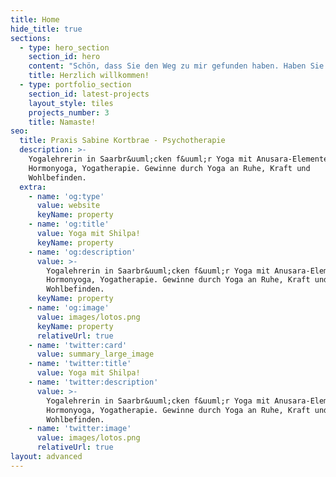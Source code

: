 ```yaml
---
title: Home
hide_title: true
sections:
  - type: hero_section
    section_id: hero
    content: "Schön, dass Sie den Weg zu mir gefunden haben. Haben Sie das Gefühl, einer Herausforderung nicht gewachsen zu sein und denken Sie deshalb über professionelle Hilfe bzw. eine Therapie nach?\_Vielleicht kann ich Ihnen helfen.\n\nIn schwierigen persönlichen und sozialen Lebenssituationen geraten wir manchmal an unsere Grenzen und wissen alleine nicht weiter. Ich sehe meine Aufgabe darin, Sie in einer solchen Lebensphase fundiert zu unterstützen und gemeinsam mit Ihnen konkrete und nachhaltige Lösungen für Ihre Situation zu erarbeiten. Denn nicht immer liegt bei persönlichen Problemen oder sozialen Schwierigkeiten eine behandlungsbedürftige Erkrankung vor. Hin und wieder braucht es einfach nur einen objektiven Gesprächspartner, um alternative Denkansätze und neue Handlungsmuster zu erarbeiten. Ich würde Sie gerne kennen lernen, um mit Ihnen Ihre Fragen und Sorgen zu beraten und Sie auf einem neuen Weg zu unterstützen.\n"
    title: Herzlich willkommen!
  - type: portfolio_section
    section_id: latest-projects
    layout_style: tiles
    projects_number: 3
    title: Namaste!
seo:
  title: Praxis Sabine Kortbrae - Psychotherapie 
  description: >-
    Yogalehrerin in Saarbr&uuml;cken f&uuml;r Yoga mit Anusara-Elementen,
    Hormonyoga, Yogatherapie. Gewinne durch Yoga an Ruhe, Kraft und
    Wohlbefinden.
  extra:
    - name: 'og:type'
      value: website
      keyName: property
    - name: 'og:title'
      value: Yoga mit Shilpa!
      keyName: property
    - name: 'og:description'
      value: >-
        Yogalehrerin in Saarbr&uuml;cken f&uuml;r Yoga mit Anusara-Elementen,
        Hormonyoga, Yogatherapie. Gewinne durch Yoga an Ruhe, Kraft und
        Wohlbefinden.
      keyName: property
    - name: 'og:image'
      value: images/lotos.png
      keyName: property
      relativeUrl: true
    - name: 'twitter:card'
      value: summary_large_image
    - name: 'twitter:title'
      value: Yoga mit Shilpa!
    - name: 'twitter:description'
      value: >-
        Yogalehrerin in Saarbr&uuml;cken f&uuml;r Yoga mit Anusara-Elementen,
        Hormonyoga, Yogatherapie. Gewinne durch Yoga an Ruhe, Kraft und
        Wohlbefinden.
    - name: 'twitter:image'
      value: images/lotos.png
      relativeUrl: true
layout: advanced
---
```

